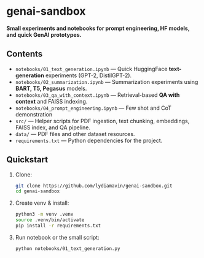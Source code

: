 # genai-sandbox

**Small experiments and notebooks for prompt engineering, HF models, and quick GenAI prototypes.**

## Contents
- `notebooks/01_text_generation.ipynb` — Quick HuggingFace **text-generation** experiments (GPT-2, DistilGPT-2).  
- `notebooks/02_summarization.ipynb` — Summarization experiments using **BART, T5, Pegasus** models.  
- `notebooks/03_qa_with_context.ipynb` — Retrieval-based **QA with context** and FAISS indexing.
- `notebooks/04_prompt_engineering.ipynb` — Few shot and CoT demonstration
- `src/` — Helper scripts for PDF ingestion, text chunking, embeddings, FAISS index, and QA pipeline.  
- `data/` — PDF files and other dataset resources.  
- `requirements.txt` — Python dependencies for the project. 

## Quickstart
1. Clone:
   ```bash
   git clone https://github.com/lydiamavin/genai-sandbox.git
   cd genai-sandbox

2. Create venv & install:
    ```bash
    python3 -m venv .venv
    source .venv/bin/activate
    pip install -r requirements.txt

4. Run notebook or the small script:
    ```bash
    python notebooks/01_text_generation.py
